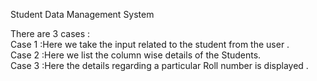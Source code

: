Student Data Management System

There are 3 cases :                                                                                          
Case 1 :Here we take the input related to the student from the user .                                                                                  
Case 2 :Here we list the column wise details of the Students.                                                                                      
Case 3 :Here the details regarding a particular Roll number is displayed .
